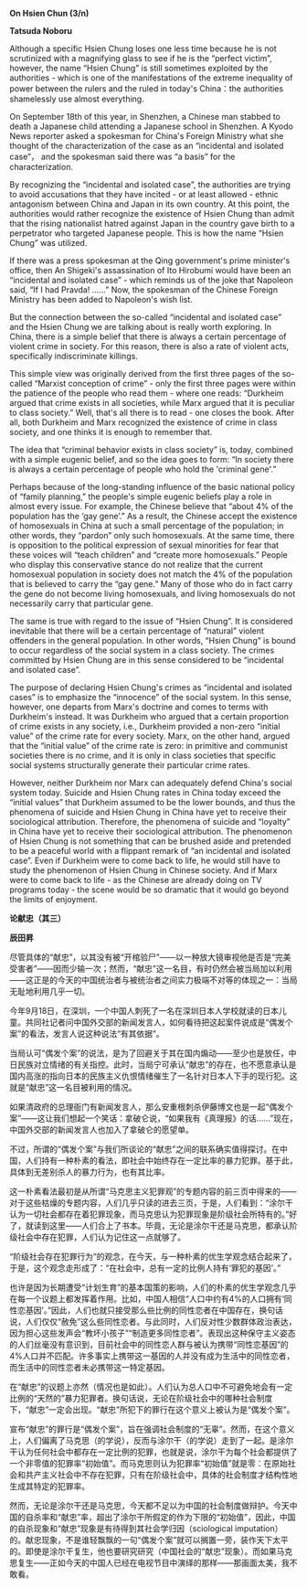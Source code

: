 **On Hsien Chun (3/n)**

**Tatsuda Noboru**

Although a specific Hsien Chung loses one less time because he is not scrutinized with a magnifying glass to see if he is the “perfect victim”, however, the name “Hsien Chung” is still sometimes exploited by the authorities - which is one of the manifestations of the extreme inequality of power between the rulers and the ruled in today's China：the authorities shamelessly use almost everything.

On September 18th of this year, in Shenzhen, a Chinese man stabbed to death a Japanese child attending a Japanese school in Shenzhen. A Kyodo News reporter asked a spokesman for China's Foreign Ministry what she thought of the characterization of the case as an “incidental and isolated case”， and the spokesman said there was “a basis” for the characterization.

By recognizing the “incidental and isolated case”, the authorities are trying to avoid accusations that they have incited - or at least allowed - ethnic antagonism between China and Japan in its own country. At this point, the authorities would rather recognize the existence of Hsien Chung than admit that the rising nationalist hatred against Japan in the country gave birth to a perpetrator who targeted Japanese people. This is how the name “Hsien Chung” was utilized.

If there was a press spokesman at the Qing government's prime minister's office, then An Shigeki's assassination of Ito Hirobumi would have been an “incidental and isolated case” - which reminds us of the joke that Napoleon said, “If I had Pravda! ......” Now, the spokesman of the Chinese Foreign Ministry has been added to Napoleon's wish list.

But the connection between the so-called “incidental and isolated case” and the Hsien Chung we are talking about is really worth exploring. In China, there is a simple belief that there is always a certain percentage of violent crime in society. For this reason, there is also a rate of violent acts, specifically indiscriminate killings.

This simple view was originally derived from the first three pages of the so-called “Marxist conception of crime” - only the first three pages were within the patience of the people who read them - where one reads: “Durkheim argued that crime exists in all societies, while Marx argued that it is peculiar to class society.” Well, that's all there is to read - one closes the book. After all, both Durkheim and Marx recognized the existence of crime in class society, and one thinks it is enough to remember that.

The idea that “criminal behavior exists in class society” is, today, combined with a simple eugenic belief, and so the idea goes to form: “In society there is always a certain percentage of people who hold the 'criminal gene'.”

Perhaps because of the long-standing influence of the basic national policy of “family planning,” the people's simple eugenic beliefs play a role in almost every issue. For example, the Chinese believe that “about 4% of the population has the ‘gay gene’.” As a result, the Chinese accept the existence of homosexuals in China at such a small percentage of the population; in other words, they “pardon” only such homosexuals. At the same time, there is opposition to the political expression of sexual minorities for fear that these voices will “teach children” and “create more homosexuals.” People who display this conservative stance do not realize that the current homosexual population in society does not match the 4% of the population that is believed to carry the “gay gene.” Many of those who do in fact carry the gene do not become living homosexuals, and living homosexuals do not necessarily carry that particular gene.

The same is true with regard to the issue of “Hsien Chung”. It is considered inevitable that there will be a certain percentage of “natural” violent offenders in the general population. In other words, “Hsien Chung” is bound to occur regardless of the social system in a class society. The crimes committed by Hsien Chung are in this sense considered to be “incidental and isolated case”.

The purpose of declaring Hsien Chung's crimes as “incidental and isolated cases” is to emphasize the “innocence” of the social system. In this sense, however, one departs from Marx's doctrine and comes to terms with Durkheim's instead. It was Durkheim who argued that a certain proportion of crime exists in any society, i.e., Durkheim provided a non-zero “initial value” of the crime rate for every society. Marx, on the other hand, argued that the “initial value” of the crime rate is zero: in primitive and communist societies there is no crime, and it is only in class societies that specific social systems structurally generate their particular crime rates.

However, neither Durkheim nor Marx can adequately defend China's social system today. Suicide and Hsien Chung rates in China today exceed the “initial values” that Durkheim assumed to be the lower bounds, and thus the phenomena of suicide and Hsien Chung in China have yet to receive their sociological attribution. Therefore, the phenomena of suicide and “loyalty” in China have yet to receive their sociological attribution. The phenomenon of Hsien Chung is not something that can be brushed aside and pretended to be a peaceful world with a flippant remark of “an incidental and isolated case”. Even if Durkheim were to come back to life, he would still have to study the phenomenon of Hsien Chung in Chinese society. And if Marx were to come back to life - as the Chinese are already doing on TV programs today - the scene would be so dramatic that it would go beyond the limits of enjoyment.

**论献忠（其三）**

**辰田昇**

尽管具体的“献忠”，以其没有被“开棺验尸”——以一种放大镜审视他是否是“完美受害者”——因而少输一次；然而，“献忠”这一名目，有时仍然会被当局加以利用——这正是的今天的中国统治者与被统治者之间实力极端不对等的体现之一：当局无耻地利用几乎一切。

今年9月18日，在深圳，一个中国人刺死了一名在深圳日本人学校就读的日本儿童。共同社记者问中国外交部的新闻发言人，如何看待把这起案件说成是“偶发个案”的看法，发言人说这种说法“有其依据”。

当局认可“偶发个案”的说法，是为了回避关于其在国内煽动——至少也是放任，中日民族对立情绪的有关指控。此时，当局宁可承认“献忠”的存在，也不愿意承认是国内高涨的指向日本的民族主义仇恨情绪催生了一名针对日本人下手的现行犯。这就是“献忠”这一名目被利用的情况。

如果清政府的总理衙门有新闻发言人，那么安重根刺杀伊藤博文也是一起“偶发个案”——这让我们想起一个笑话：拿破仑说，“如果我有《真理报》的话……”现在，中国外交部的新闻发言人也加入了拿破仑的愿望单。

不过，所谓的“偶发个案”与我们所谈论的“献忠”之间的联系确实值得探讨。在中国，人们持有一种朴素的看法，即社会中始终存在一定比率的暴力犯罪。基于此，具体到无差别杀人的暴力行为，也有其比率。

这一朴素看法最初是从所谓“马克思主义犯罪观”的专题内容的前三页中得来的——对于这些枯燥的专题内容，人们几乎只读的进去三页，于是，人们看到：“涂尔干认为一切社会都存在着犯罪现象，而马克思认为犯罪现象是阶级社会所特有的。”好了，就读到这里——人们合上了书本。毕竟，无论是涂尔干还是马克思，都承认阶级社会中存在犯罪，人们认为记住这一点就够了。

“阶级社会存在犯罪行为”的观念，在今天，与一种朴素的优生学观念结合起来了，于是，这个观念走形成了：“在社会中，总有一定的比例人持有‘罪犯的基因’。”

也许是因为长期遭受“计划生育”的基本国策的影响，人们的朴素的优生学观念几乎在每一个议题上都发挥着作用。比如，中国人相信“人口中约有4%的人口拥有‘同性恋基因’。”因此，人们也就只接受那么些比例的同性恋者在中国存在，换句话说，人们仅仅“赦免”这么些同性恋者。与此同时，人们反对性少数群体政治表达，因为担心这些发声会“教坏小孩子”“制造更多同性恋者”。表现出这种保守主义姿态的人们丝毫没有意识到，目前社会中的同性恋人群与被认为携带“同性恋基因”的4%人口并不匹配。许多事实上携带这一基因的人并没有成为生活中的同性恋者，而生活中的同性恋者未必携带这一特定基因。

在“献忠”的议题上亦然（情况也是如此）。人们认为总人口中不可避免地会有一定比例的“天然的”暴力犯罪者。换句话说，无论在阶级社会中的哪种社会制度下，“献忠”一定会出现。“献忠”所犯下的罪行在这个意义上被认为是“偶发个案”。

宣布“献忠”的罪行是“偶发个案”，旨在强调社会制度的“无辜”。然而，在这个意义上，人们偏离了马克思（的学说），反而与涂尔干（的学说）走到了一起。是涂尔干认为任何社会中都存在一定比例的犯罪，也就是说，涂尔干为每个社会都提供了一个非零值的犯罪率“初始值”。而马克思则认为犯罪率“初始值”就是零：在原始社会和共产主义社会中不存在犯罪，只有在阶级社会中，具体的社会制度才结构性地生成其特定的犯罪率。

然而，无论是涂尔干还是马克思，今天都不足以为中国的社会制度做辩护。今天中国的自杀率和“献忠”率，超出了涂尔干所假定的作为下限的“初始值”，因此，中国的自杀现象和“献忠”现象是有待得到其社会学归因（sciological imputation）的。献忠现象，不是谁轻飘飘的一句“偶发个案”就可以搁置一旁，装作天下太平的。即使是涂尔干复生，他也要研究研究（中国社会的“献忠”现象）。而如果马克思复生——正如今天的中国人已经在电视节目中演绎的那样——那画面太美，我不敢看。
